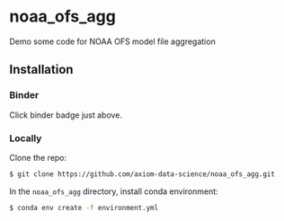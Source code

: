 # noaa_ofs_agg
Demo some code for NOAA OFS model file aggregation

## Installation

### Binder

Click binder badge just above.

### Locally

Clone the repo:

``` bash
$ git clone https://github.com/axiom-data-science/noaa_ofs_agg.git
```

In the `noaa_ofs_agg` directory, install conda environment:

``` bash
$ conda env create -f environment.yml
```
